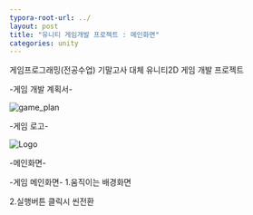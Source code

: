 ```yaml
---
typora-root-url: ../
layout: post
title: "유니티 게임개발 프로젝트 : 메인화면"
categories: unity
---
```


게임프로그래밍(전공수업) 기말고사 대체 유니티2D 게임 개발 프로젝트


-게임 개발 계획서-

![game_plan](https://user-images.githubusercontent.com/117446950/202851240-abac5cf7-7341-417f-b9fd-7f94d7e73929.PNG)


-게임 로고-

![Logo](https://user-images.githubusercontent.com/117446950/202838601-99c9cb26-91cc-408e-b3d2-55ec48d71892.png)

-메인화면-

-게임 메인화면-
1.움직이는 배경화면
<script src="https://gist.github.com/studioKjm/d0959c4d712e9960a6a0fc5964a433af.js"></script>

2.실행버튼 클릭시 씬전환
<script src="https://gist.github.com/studioKjm/18ed157d27be8286444add2c2f1b4cf8.js"></script>


